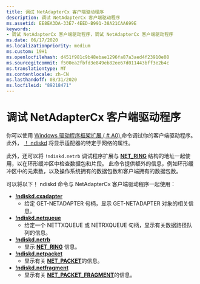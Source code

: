 ```yaml
---
title: 调试 NetAdapterCx 客户端驱动程序
description: 调试 NetAdapterCx 客户端驱动程序
ms.assetid: EE8EA3DA-33E7-4EED-B991-38A21CAA699E
keywords:
- 调试 NetAdapterCx 客户端驱动程序，调试 NetAdapterCx 客户端驱动程序
ms.date: 06/17/2020
ms.localizationpriority: medium
ms.custom: 19H1
ms.openlocfilehash: d451f981c9b48ebae1296fa87a3aed4f23910e08
ms.sourcegitcommit: f500ea2fbfd3e849eb82ee67d011443bff3e2b4c
ms.translationtype: MT
ms.contentlocale: zh-CN
ms.lasthandoff: 08/31/2020
ms.locfileid: "89218471"
---
```

# <a name="debugging-a-netadaptercx-client-driver"></a>调试 NetAdapterCx 客户端驱动程序

你可以使用 [Windows 驱动程序框架扩展 ( # A0) ](../debugger/kernel-mode-driver-framework-extensions--wdfkd-dll-.md) 命令调试你的客户端驱动程序。  此外， [！ ndiskd](../debugger/-ndiskd-netadapter.md) 将显示适配器的特定于网络的属性。

此外，还可以将 `!ndiskd.netrb` 调试程序扩展与 [**NET_RING**](https://docs.microsoft.com/windows-hardware/drivers/ddi/netringbuffer/ns-netringbuffer-_NET_RING) 结构的地址一起使用，以在环形缓冲区中检查数据包和片段。  此命令提供额外的信息，例如环形缓冲区中的元素数，以及操作系统拥有的数据包数和客户端拥有的数据包数。

可以将以下！ ndiskd 命令与 NetAdapterCx 客户端驱动程序一起使用：

*  [**!ndiskd.cxadapter**](../debugger/-ndiskd-cxadapter.md)
    *  给定 GET-NETADAPTER 句柄，显示 GET-NETADAPTER 对象的相关信息。
*  [**!ndiskd.netqueue**](../debugger/-ndiskd-netqueue.md)
    *  给定一个 NETTXQUEUE 或 NETRXQUEUE 句柄，显示有关数据路径队列的信息。
*  [**!ndiskd.netrb**](../debugger/-ndiskd-netrb.md)
    *  显示 [**NET_RING**](https://docs.microsoft.com/windows-hardware/drivers/ddi/netringbuffer/ns-netringbuffer-_NET_RING) 信息。
*  [**!ndiskd.netpacket**](../debugger/-ndiskd-netpacket.md)
    *  显示有关 [**NET_PACKET**](/windows-hardware/drivers/ddi/netpacket/ns-netpacket-_net_packet)的信息。
*  [**!ndiskd.netfragment**](../debugger/-ndiskd-netfragment.md)
    *  显示有关 [**NET_PACKET_FRAGMENT**](/windows-hardware/drivers/ddi/netpacket/ns-netpacket-_net_packet_fragment)的信息。